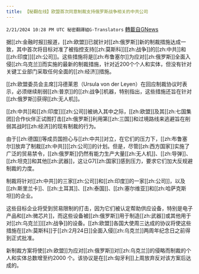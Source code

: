 ```yaml
---
title: 【秘翻在线】欧盟首次同意制裁支持俄罗斯战争相关的中共公司
---
```

`2/21/2024 10:28 PM UTC 秘密翻譯組G-Translators` [轉載自GNews](https://gnews.org/articles/2330163)

据[[zh:金融时报]]报道，[[zh:欧盟]]已就针对[[zh:俄罗斯]]新的制裁措施达成一致，其中首次将目标对准了被指控支持[[zh:莫斯科]][[zh:战争]]的[[zh:中共]]和[[zh:印度]][[zh:公司]]。这些措施将是[[zh:布鲁塞尔]]为应对[[zh:俄罗斯]]全面入侵[[zh:乌克兰]]而实施的最新的制裁措施，针对近200个个人和实体，但没有针对关键工业部门采取任何全面的[[zh:经济]]措施。

[[zh:欧盟委员会主席]]冯德莱恩（Ursula von der Leyen）在回应制裁协议时表示，必须继续削弱[[zh:普京]]的[[zh:战争]]机器，特别指出，这些措施还旨在针对[[zh:俄罗斯]]获得[[zh:无人机]]。

[[zh:中共]]和[[zh:印度]][[zh:公司]]被纳入其中之际，[[zh:欧盟]]及其[[zh:七国集团]]合作伙伴正试图打击[[zh:俄罗斯]]利用第[[zh:三国]]和过境路线来逃避旨在削弱其战时[[zh:经济]]的现有制裁的行为。

由于[[zh:德国]]等成员国担心与[[zh:中共]]对立，在它们的压力下，[[zh:布鲁塞尔]]放弃了制裁[[zh:中共]][[zh:公司]]的计划。但是，尽管[[zh:西方国家]]实施了广泛的贸易禁令，[[zh:俄罗斯]]仍然有能力生产大量[[zh:无人机]]、[[zh:导弹]]、[[zh:坦克]]和其他[[zh:武器]]，这让G7[[zh:国家]]感到压力，要求它们加大反规避制裁的力度。

制裁将针对[[zh:中共]]的三家[[zh:公司]]和[[zh:印度]]的一家[[zh:公司]]，以及[[zh:斯里兰卡]]、[[zh:土耳其]]、[[zh:泰国]]、[[zh:塞尔维亚]]和[[zh:哈萨克斯坦]]的企业。

这些目标企业将受到贸易限制的打击，因为它们被认定帮助供应设备，特别是电子产品和[[zh:微芯片]]，而这些设备被[[zh:俄罗斯]]用于制造[[zh:武器]]或其他用于对[[zh:乌克兰]][[zh:战争]]的设备。[[zh:欧盟]]各国大使周三达成的协议将使这些措施在[[zh:莫斯科]]于[[zh:2月24日]]全面入侵[[zh:乌克兰]]两周年纪念日之前得到正式批准。

新制裁方案将使[[zh:欧盟]]为应对[[zh:俄罗斯]]对[[zh:乌克兰]]的侵略而制裁的个人和实体总数增至约2000 个。该协议是在[[zh:匈牙利]]上周放弃反对该方案后达成的。
